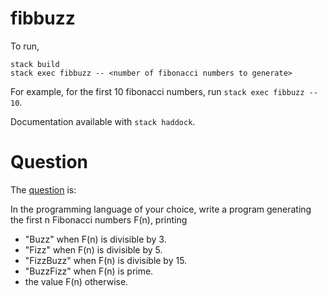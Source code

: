 # fibbuzz

To run, 

```
stack build 
stack exec fibbuzz -- <number of fibonacci numbers to generate>
```

For example, for the first 10 fibonacci numbers, run `stack exec fibbuzz -- 10`.

Documentation available with `stack haddock`.

# Question
The [question](https://github.com/swift-nav/screening_questions/blob/master/questions.md#swift-navigation-application-questions) is: 

In the programming language of your choice, write a program generating the first n Fibonacci numbers F(n), printing
- "Buzz" when F(n) is divisible by 3.
- "Fizz" when F(n) is divisible by 5.
- "FizzBuzz" when F(n) is divisible by 15.
- "BuzzFizz" when F(n) is prime.
- the value F(n) otherwise.



